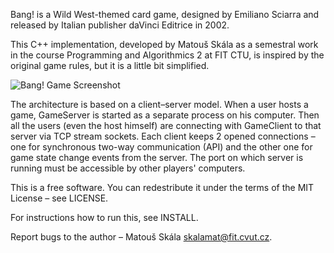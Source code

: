Bang! is a Wild West-themed card game, designed by Emiliano Sciarra and released by Italian publisher daVinci Editrice in 2002.

This C++ implementation, developed by Matouš Skála as a semestral work in the course Programming and Algorithmics 2 at FIT CTU, is inspired by the original game rules, but it is a little bit simplified.

![Bang! Game Screenshot](http://matousskala.cz/files/bang_screenshot.png)

The architecture is based on a client–server model. When a user hosts a game, GameServer is started as a separate process on his computer. Then all the users (even the host himself) are connecting with GameClient to that server via TCP stream sockets. Each client keeps 2 opened connections – one for synchronous two-way communication (API) and the other one for game state change events from the server. The port on which server is running must be accessible by other players' computers.

This is a free software. You can redestribute it under the terms of the MIT License – see LICENSE.

For instructions how to run this, see INSTALL.

Report bugs to the author – Matouš Skála <skalamat@fit.cvut.cz>.
